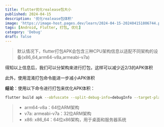 ```yaml
---
title: flutter优化realease包大小
published: 2024-04-15
description: '优化realease包体积'
image: 'https://image-host.pages.dev/learn/2024-04-15-202404151806744.png'
tags: [Android, Flutter, 打包, 优化]
category: 'Debug'
draft: false
---
```


>默认情况下，flutter打包APK会包含三种CPU架构信息以适配不同架构的设备(x86_64,arm64-v8a,armeabi-v7a)

得知以上信息后，我们可以分架构来进行打包，这样可以减少近2/3的APK体积

此外，使用混淆打包命令能进一步减小APK体积

**结论**：使用以下命令进行打包来优化APK体积：

```bash
flutter build apk --obfuscate --split-debug-info=debugInfo --target-platform android-arm,android-arm64,android-x64 --split-per-abi
```

> - arm64-v8a：64位ARM架构
> - v7a: armeabi-v7a：32位ARM架构
> - x86: x86_64：64位x86架构，用于桌面和服务器系统
